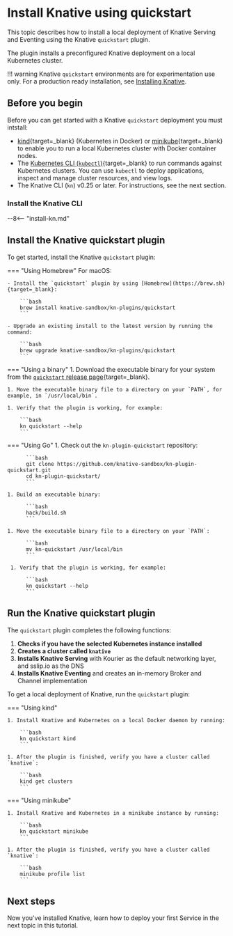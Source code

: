 # Install Knative using quickstart

This topic describes how to install a local deployment of Knative Serving and Eventing using
the Knative `quickstart` plugin.

The plugin installs a preconfigured Knative deployment on a local Kubernetes cluster.

!!! warning
    Knative `quickstart` environments are for experimentation use only.
    For a production ready installation, see [Installing Knative](../install/README.md).

## Before you begin

Before you can get started with a Knative `quickstart` deployment you must intstall:

- [kind](https://kind.sigs.k8s.io/docs/user/quick-start){target=_blank} (Kubernetes in Docker) or [minikube](https://minikube.sigs.k8s.io/docs/start/){target=_blank} to enable you to run a local Kubernetes cluster with Docker container nodes.
- The [Kubernetes CLI (`kubectl`)](https://kubernetes.io/docs/tasks/tools/install-kubectl){target=_blank} to run commands against Kubernetes clusters. You can use `kubectl` to deploy applications, inspect and manage cluster resources, and view logs.
- The Knative CLI (`kn`) v0.25 or later. For instructions, see the next section.

### Install the Knative CLI

--8<-- "install-kn.md"

## Install the Knative quickstart plugin

To get started, install the Knative `quickstart` plugin:

=== "Using Homebrew"
    For macOS:

    - Install the `quickstart` plugin by using [Homebrew](https://brew.sh){target=_blank}:

        ```bash
        brew install knative-sandbox/kn-plugins/quickstart
        ```
        
    - Upgrade an existing install to the latest version by running the command:

        ```bash
        brew upgrade knative-sandbox/kn-plugins/quickstart
        ```
=== "Using a binary"
    1. Download the executable binary for your system from the [`quickstart` release page](https://github.com/knative-sandbox/kn-plugin-quickstart/releases){target=_blank}.

    1. Move the executable binary file to a directory on your `PATH`, for example, in `/usr/local/bin`.

    1. Verify that the plugin is working, for example:

        ```bash
        kn quickstart --help
        ```

=== "Using Go"
    1. Check out the `kn-plugin-quickstart` repository:

          ```bash
          git clone https://github.com/knative-sandbox/kn-plugin-quickstart.git
          cd kn-plugin-quickstart/
          ```

    1. Build an executable binary:

          ```bash
          hack/build.sh
          ```

    1. Move the executable binary file to a directory on your `PATH`:

          ```bash
          mv kn-quickstart /usr/local/bin
          ```

     1. Verify that the plugin is working, for example:

          ```bash
          kn quickstart --help
          ```

## Run the Knative quickstart plugin

The `quickstart` plugin completes the following functions:

1. **Checks if you have the selected Kubernetes instance installed**
1. **Creates a cluster called `knative`**
1. **Installs Knative Serving** with Kourier as the default networking layer, and sslip.io as the DNS
1. **Installs Knative Eventing** and creates an in-memory Broker and Channel implementation


To get a local deployment of Knative, run the `quickstart` plugin:

=== "Using kind"

    1. Install Knative and Kubernetes on a local Docker daemon by running:

        ```bash
        kn quickstart kind
        ```

    1. After the plugin is finished, verify you have a cluster called `knative`:

        ```bash
        kind get clusters
        ```

=== "Using minikube"

    1. Install Knative and Kubernetes in a minikube instance by running:

        ```bash
        kn quickstart minikube
        ```

    1. After the plugin is finished, verify you have a cluster called `knative`:

        ```bash
        minikube profile list
        ```

## Next steps

Now you've installed Knative, learn how to deploy your first Service in the
next topic in this tutorial.
